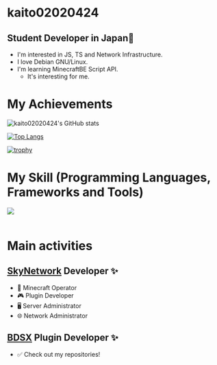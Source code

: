# kaito02020424
## Student Developer in Japan👋
- I'm interested in JS, TS and Network Infrastructure.
- I love Debian GNU/Linux.
- I'm learning MinecraftBE Script API.
  - It's interesting for me.

# My Achievements
![kaito02020424's GitHub stats](https://github-readme-stats.vercel.app/api?username=kaito02020424&show_icons=true&theme=vue-dark)

[![Top Langs](https://github-readme-stats.vercel.app/api/top-langs/?username=kaito02020424&layout=compact&theme=vue-dark)](https://github.com/anuraghazra/github-readme-stats)

[![trophy](https://github-profile-trophy.vercel.app/?username=kaito02020424&theme=discord&rank=B,BB,BBB,A,AA,AAA,S,SS,SSS)](https://github.com/ryo-ma/github-profile-trophy)


# My Skill (Programming Languages, Frameworks and Tools)

<img src="https://skillicons.dev/icons?i=git,nodejs,js,typescript,sqlite,github,vscode,docker,discord,python,fastapi,bash,linux" /> <br /><br />

# Main activities
## [SkyNetwork](https://github.com/SKYNETWORK-MCBE) Developer ✨
- 👑 Minecraft Operator
- 🎮 Plugin Developer
- 🖥 Server Administrator
- 🌐 Network Administrator

## [BDSX](https://github.com/bdsx/bdsx) Plugin Developer ✨
- ✅ Check out my repositories!

